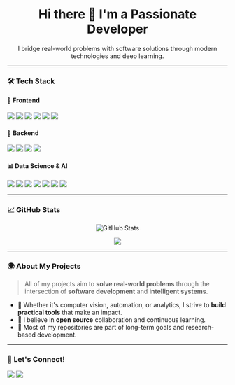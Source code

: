 <h1 align="center">Hi there 👋 I'm a Passionate Developer</h1>

<p align="center">
  I bridge real-world problems with software solutions through modern technologies and deep learning.
</p>

---

### 🛠️ Tech Stack

#### 🚀 Frontend
<p>
  <img src="https://img.shields.io/badge/HTML5-E34F26?logo=html5&logoColor=white&style=for-the-badge" />
  <img src="https://img.shields.io/badge/CSS3-1572B6?logo=css3&logoColor=white&style=for-the-badge" />
  <img src="https://img.shields.io/badge/Bootstrap-563D7C?logo=bootstrap&logoColor=white&style=for-the-badge" />
  <img src="https://img.shields.io/badge/Tailwind_CSS-38B2AC?logo=tailwind-css&logoColor=white&style=for-the-badge" />
  <img src="https://img.shields.io/badge/React-61DAFB?logo=react&logoColor=black&style=for-the-badge" />
  <img src="https://img.shields.io/badge/Node.js-339933?logo=node.js&logoColor=white&style=for-the-badge" />
</p>

#### 🔧 Backend
<p>
  <img src="https://img.shields.io/badge/Django-092E20?logo=django&logoColor=white&style=for-the-badge" />
  <img src="https://img.shields.io/badge/Flask-000000?logo=flask&logoColor=white&style=for-the-badge" />
  <img src="https://img.shields.io/badge/SQLite-003B57?logo=sqlite&logoColor=white&style=for-the-badge" />
  <img src="https://img.shields.io/badge/MongoDB-47A248?logo=mongodb&logoColor=white&style=for-the-badge" />
</p>

#### 📊 Data Science & AI
<p>
  <img src="https://img.shields.io/badge/Python-3776AB?logo=python&logoColor=white&style=for-the-badge" />
  <img src="https://img.shields.io/badge/GStreamer-FF6C00?logo=gstreamer&logoColor=white&style=for-the-badge" />
  <img src="https://img.shields.io/badge/NVIDIA_DeepStream-76B900?logo=nvidia&logoColor=white&style=for-the-badge" />
  <img src="https://img.shields.io/badge/TensorFlow-FF6F00?logo=tensorflow&logoColor=white&style=for-the-badge" />
  <img src="https://img.shields.io/badge/Keras-D00000?logo=keras&logoColor=white&style=for-the-badge" />
  <img src="https://img.shields.io/badge/YOLO-000000?logo=github&logoColor=white&label=YOLO&style=for-the-badge" />
  <img src="https://img.shields.io/badge/OpenCV-5C3EE8?logo=opencv&logoColor=white&style=for-the-badge" />
</p>

---

### 📈 GitHub Stats

<p align="center">
  <img src="https://github-readme-stats.vercel.app/api?username=Hic-Faketmez&show_icons=true&theme=tokyonight" alt="GitHub Stats" />
</p>

<p align="center">
  <img src="https://github-readme-stats.vercel.app/api/top-langs/?username=Hic-Faketmez&layout=compact&theme=tokyonight" />
</p>

---

### 🌍 About My Projects

> All of my projects aim to **solve real-world problems** through the intersection of **software development** and **intelligent systems**.

- 🔬 Whether it's computer vision, automation, or analytics, I strive to **build practical tools** that make an impact.
- 🤝 I believe in **open source** collaboration and continuous learning.
- 🚀 Most of my repositories are part of long-term goals and research-based development.

---

### 🔗 Let's Connect!

<p>
  <a href="mailto:hicfarketmezfarkeder@gmail.com"><img src="https://img.shields.io/badge/Email-D14836?logo=gmail&logoColor=white&style=for-the-badge" /></a>
  <a href="https://github.com/Hic-Faketmez"><img src="https://img.shields.io/badge/GitHub-100000?logo=github&logoColor=white&style=for-the-badge" /></a>
</p>
